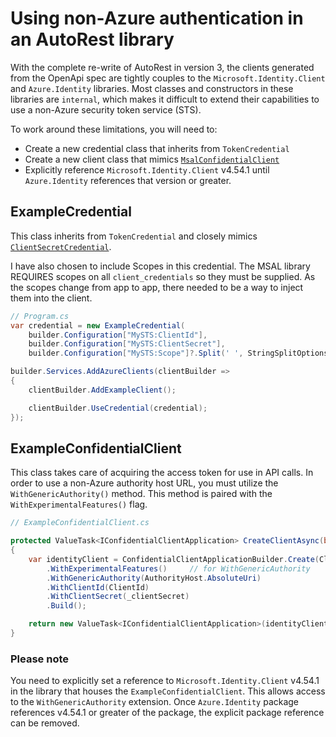 # Using non-Azure authentication in an AutoRest library
With the complete re-write of AutoRest in version 3, the clients generated from the OpenApi spec are tightly couples to the `Microsoft.Identity.Client` and `Azure.Identity` libraries.  Most classes and constructors in these libraries are `internal`, which makes it difficult to extend their capabilities to use a non-Azure security token service (STS).

To work around these limitations, you will need to:
 - Create a new credential class that inherits from `TokenCredential`
 - Create a new client class that mimics [`MsalConfidentialClient`](https://github.com/Azure/azure-sdk-for-net/blob/main/sdk/identity/Azure.Identity/src/MsalConfidentialClient.cs)
 - Explicitly reference `Microsoft.Identity.Client` v4.54.1 until `Azure.Identity` references that version or greater.

## ExampleCredential

This class inherits from `TokenCredential` and closely mimics [`ClientSecretCredential`](https://github.com/Azure/azure-sdk-for-net/blob/main/sdk/identity/Azure.Identity/src/Credentials/ClientSecretCredential.cs).  

I have also chosen to include Scopes in this credential.  The MSAL library REQUIRES scopes on all `client_credentials` so they must be supplied.  As the scopes change from app to app, there needed to be a way to inject them into the client.

```csharp
// Program.cs
var credential = new ExampleCredential(
    builder.Configuration["MySTS:ClientId"],
    builder.Configuration["MySTS:ClientSecret"],
    builder.Configuration["MySTS:Scope"]?.Split(' ', StringSplitOptions.RemoveEmptyEntries));

builder.Services.AddAzureClients(clientBuilder =>
{
    clientBuilder.AddExampleClient();

    clientBuilder.UseCredential(credential);
});

```

## ExampleConfidentialClient

This class takes care of acquiring the access token for use in API calls.   In order to use a non-Azure authority host URL, you must utilize the `WithGenericAuthority()` method.  This method is paired with the `WithExperimentalFeatures()` flag.

```csharp
// ExampleConfidentialClient.cs

protected ValueTask<IConfidentialClientApplication> CreateClientAsync(bool async, CancellationToken cancellationToken)
{
    var identityClient = ConfidentialClientApplicationBuilder.Create(ClientId)
        .WithExperimentalFeatures()     // for WithGenericAuthority
        .WithGenericAuthority(AuthorityHost.AbsoluteUri)
        .WithClientId(ClientId)
        .WithClientSecret(_clientSecret)
        .Build();

    return new ValueTask<IConfidentialClientApplication>(identityClient);
}
```

### Please note
You need to explicitly set a reference to `Microsoft.Identity.Client` v4.54.1 in the library that houses the `ExampleConfidentialClient`.   This allows access to the `WithGenericAuthority` extension.  Once `Azure.Identity` package references v4.54.1 or greater of the package, the explicit package reference can be removed.